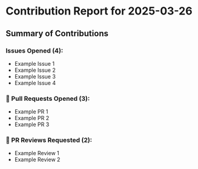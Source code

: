 # Contribution Report for 2025-03-26
## Summary of Contributions
### Issues Opened (4):
  - Example Issue 1
  - Example Issue 2
  - Example Issue 3
  - Example Issue 4
### 📄 Pull Requests Opened (3):
  - Example PR 1
  - Example PR 2
  - Example PR 3
### 👀 PR Reviews Requested (2):
  - Example Review 1
  - Example Review 2
